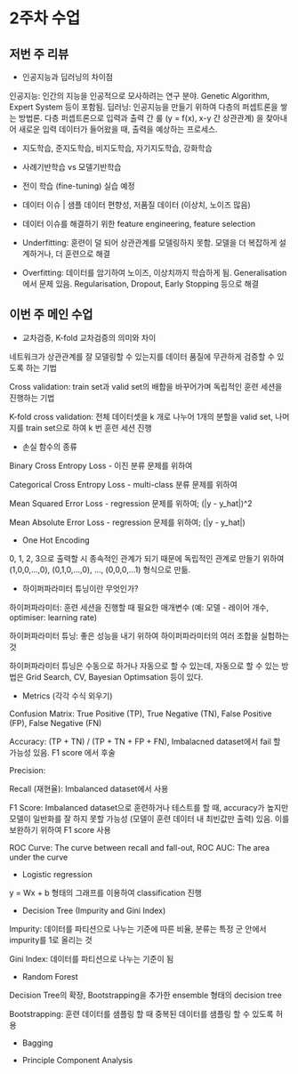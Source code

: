# 2주차 수업

## 저번 주 리뷰

- 인공지능과 딥러닝의 차이점

인공지능: 인간의 지능을 인공적으로 모사하려는 연구 분야. Genetic Algorithm, Expert System 등이 포함됨.
딥러닝: 인공지능을 만들기 위하여 다층의 퍼셉트론을 쌓는 방법론. 다층 퍼셉트론으로 입력과 출력 간 룰 (y = f(x), x-y 간 상관관계) 을 찾아내어 새로운 입력 데이터가 들어왔을 때, 출력을 예상하는 프로세스.

- 지도학습, 준지도학습, 비지도학습, 자기지도학습, 강화학습

- 사례기반학습 vs 모델기반학습

- 전이 학습 (fine-tuning) 실습 예정

- 데이터 이슈 | 샘플 데이터 편향성, 저품질 데이터 (이상치, 노이즈 많음)

- 데이터 이슈를 해결하기 위한 feature engineering, feature selection

- Underfitting: 훈련이 덜 되어 상관관계를 모델링하지 못함. 모델을 더 복잡하게 설계하거나, 더 훈련으로 해결

- Overfitting: 데이터를 암기하여 노이즈, 이상치까지 학습하게 됨. Generalisation에서 문제 있음. Regularisation, Dropout, Early Stopping 등으로 해결

## 이번 주 메인 수업

- 교차검증, K-fold 교차검증의 의미와 차이

네트워크가 상관관계를 잘 모델링할 수 있는지를 데이터 품질에 무관하게 검증할 수 있도록 하는 기법

Cross validation: train set과 valid set의 배합을 바꾸어가며 독립적인 훈련 세션을 진행하는 기법

K-fold cross validation: 전체 데이터셋을 k 개로 나누어 1개의 분할을 valid set, 나머지를 train set으로 하여 k 번 훈련 세션 진행

- 손실 함수의 종류

Binary Cross Entropy Loss - 이진 분류 문제를 위하여

Categorical Cross Entropy Loss - multi-class 분류 문제를 위하여

Mean Squared Error Loss - regression 문제를 위하여; (|y - y_hat|)^2

Mean Absolute Error Loss - regression 문제를 위하여; (|y - y_hat|)

- One Hot Encoding

0, 1, 2, 3으로 출력할 시 종속적인 관계가 되기 때문에 독립적인 관계로 만들기 위하여 (1,0,0,...,0), (0,1,0,...,0), ..., (0,0,0,...1) 형식으로 만듦.

- 하이퍼파라미터 튜닝이란 무엇인가?

하이퍼파라미터: 훈련 세션을 진행할 때 필요한 매개변수 (예: 모델 - 레이어 개수, optimiser: learning rate)

하이퍼파라미터 튜닝: 좋은 성능을 내기 위하여 하이퍼파라미터의 여러 조합을 실험하는 것

하이퍼파라미터 튜닝은 수동으로 하거나 자동으로 할 수 있는데, 자동으로 할 수 있는 방법은 Grid Search, CV, Bayesian Optimsation 등이 있다.

- Metrics (각각 수식 외우기)

Confusion Matrix: True Positive (TP), True Negative (TN), False Positive (FP), False Negative (FN)

Accuracy: (TP + TN) / (TP + TN + FP + FN), Imbalacned dataset에서 fail 할 가능성 있음. F1 score 에서 후술

Precision:

Recall (재현율): Imbalanced dataset에서 사용

F1 Score: Imbalanced dataset으로 훈련하거나 테스트를 할 때, accuracy가 높지만 모델이 일반화를 잘 하지 못할 가능성 (모델이 훈련 데이터 내 최빈값만 출력) 있음. 이를 보완하기 위하여 F1 score 사용

ROC Curve: The curve between recall and fall-out, ROC AUC: The area under the curve

- Logistic regression

y = Wx + b 형태의 그래프를 이용하여 classification 진행

- Decision Tree (Impurity and Gini Index)

Impurity: 데이터를 파티션으로 나누는 기준에 따른 비율, 분류는 특정 군 안에서 impurity를 1로 올리는 것

Gini Index: 데이터를 파티션으로 나누는 기준이 됨

- Random Forest

Decision Tree의 확장, Bootstrapping을 추가한 ensemble 형태의 decision tree

Bootstrapping: 훈련 데이터를 샘플링 할 때 중복된 데이터를 샘플링 할 수 있도록 허용

- Bagging

- Principle Component Analysis
